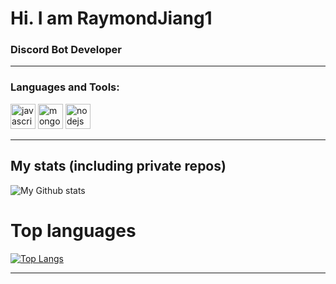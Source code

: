 # Hi. I am RaymondJiang1

### Discord Bot Developer

---

### Languages and Tools:

 <img src="https://devicons.github.io/devicon/devicon.git/icons/javascript/javascript-original.svg" alt="javascript" width="40" height="40"/> <img src="https://devicons.github.io/devicon/devicon.git/icons/mongodb/mongodb-original-wordmark.svg" alt="mongodb" width="40" height="40"/> <img src="https://devicons.github.io/devicon/devicon.git/icons/nodejs/nodejs-original-wordmark.svg" alt="nodejs" width="40" height="40"/></p>

---

## My stats (including private repos)

![My Github stats](https://github-readme-stats.beatzoid.vercel.app/api?username=RaymondJiang1&count_private=true&show_icons=true&theme=radical)

# Top languages

[![Top Langs](https://github-readme-stats.beatzoid.vercel.app/api/top-langs/?username=RaymondJiang1&theme=radical)](https://github.com/anuraghazra/github-readme-stats)

---
